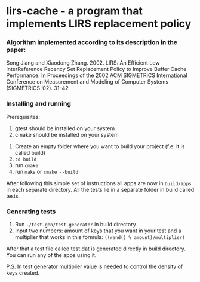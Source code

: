 
# lirs-cache - a program that implements LIRS replacement policy

### Algorithm implemented according to its description in the paper: 
Song Jiang and Xiaodong Zhang. 2002. LIRS: An Efficient Low InterReference Recency Set Replacement Policy to Improve Buffer Cache
Performance. In Proceedings of the 2002 ACM SIGMETRICS International Conference on Measurement and Modeling of Computer Systems
(SIGMETRICS ’02). 31–42

### Installing and running

Prerequisites:
1) gtest should be installed on your system
2) cmake should be installed on your system

1. Create an empty folder where you want to build your project (f.e. it is called build)
2. `cd build`
3. run `cmake . `
4. run `make` or `cmake --build`

After following this simple set of instructions all apps are now in `build/apps` in each separate directory. All the tests lie in a separate folder in build called tests.

### Generating tests

1. Run `./test-gen/test-generator` in build directory
2. Input two numbers: amount of keys that you want in your test and a multiplier that works in this formula: `((rand() % amount)/multiplier)`

After that a test file called test.dat is generated directly in build directory. You can run any of the apps using it.

P.S. In test generator multiplier value is needed to control the density of keys created.

